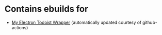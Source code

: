 # Contains ebuilds for
- [My Electron Todoist Wrapper](https://github.com/conjfrnk/todoist-wrapper) (automatically updated courtesy of github-actions)
